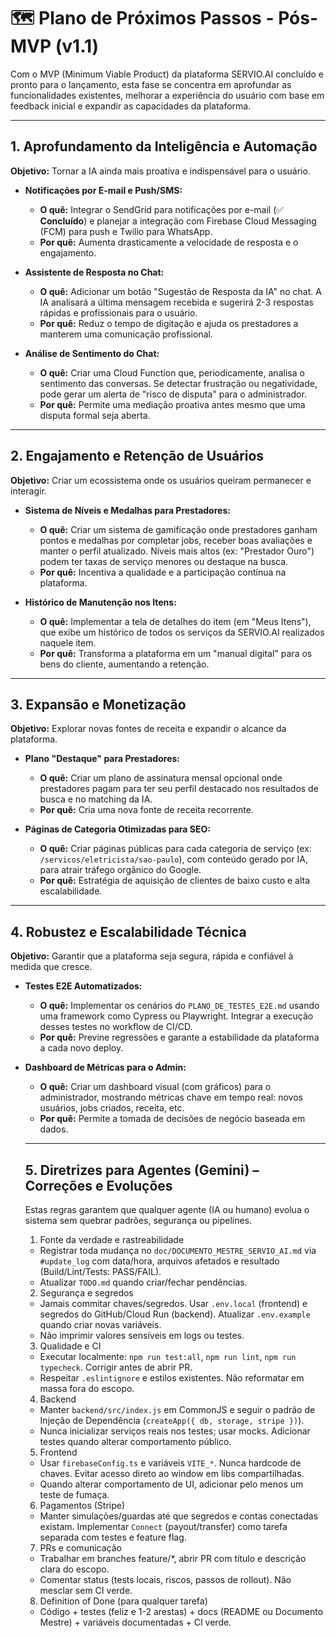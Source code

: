 # 🗺️ Plano de Próximos Passos - Pós-MVP (v1.1)

Com o MVP (Minimum Viable Product) da plataforma SERVIO.AI concluído e pronto para o lançamento, esta fase se concentra em aprofundar as funcionalidades existentes, melhorar a experiência do usuário com base em feedback inicial e expandir as capacidades da plataforma.

---

## 1. Aprofundamento da Inteligência e Automação

**Objetivo:** Tornar a IA ainda mais proativa e indispensável para o usuário.

- **Notificações por E-mail e Push/SMS:**
  - **O quê:** Integrar o SendGrid para notificações por e-mail (✅ **Concluído**) e planejar a integração com Firebase Cloud Messaging (FCM) para push e Twilio para WhatsApp.
  - **Por quê:** Aumenta drasticamente a velocidade de resposta e o engajamento.

- **Assistente de Resposta no Chat:**
  - **O quê:** Adicionar um botão "Sugestão de Resposta da IA" no chat. A IA analisará a última mensagem recebida e sugerirá 2-3 respostas rápidas e profissionais para o usuário.
  - **Por quê:** Reduz o tempo de digitação e ajuda os prestadores a manterem uma comunicação profissional.

- **Análise de Sentimento do Chat:**
  - **O quê:** Criar uma Cloud Function que, periodicamente, analisa o sentimento das conversas. Se detectar frustração ou negatividade, pode gerar um alerta de "risco de disputa" para o administrador.
  - **Por quê:** Permite uma mediação proativa antes mesmo que uma disputa formal seja aberta.

---

## 2. Engajamento e Retenção de Usuários

**Objetivo:** Criar um ecossistema onde os usuários queiram permanecer e interagir.

- **Sistema de Níveis e Medalhas para Prestadores:**
  - **O quê:** Criar um sistema de gamificação onde prestadores ganham pontos e medalhas por completar jobs, receber boas avaliações e manter o perfil atualizado. Níveis mais altos (ex: "Prestador Ouro") podem ter taxas de serviço menores ou destaque na busca.
  - **Por quê:** Incentiva a qualidade e a participação contínua na plataforma.

- **Histórico de Manutenção nos Itens:**
  - **O quê:** Implementar a tela de detalhes do item (em "Meus Itens"), que exibe um histórico de todos os serviços da SERVIO.AI realizados naquele item.
  - **Por quê:** Transforma a plataforma em um "manual digital" para os bens do cliente, aumentando a retenção.

---

## 3. Expansão e Monetização

**Objetivo:** Explorar novas fontes de receita e expandir o alcance da plataforma.

- **Plano "Destaque" para Prestadores:**
  - **O quê:** Criar um plano de assinatura mensal opcional onde prestadores pagam para ter seu perfil destacado nos resultados de busca e no matching da IA.
  - **Por quê:** Cria uma nova fonte de receita recorrente.

- **Páginas de Categoria Otimizadas para SEO:**
  - **O quê:** Criar páginas públicas para cada categoria de serviço (ex: `/servicos/eletricista/sao-paulo`), com conteúdo gerado por IA, para atrair tráfego orgânico do Google.
  - **Por quê:** Estratégia de aquisição de clientes de baixo custo e alta escalabilidade.

---

## 4. Robustez e Escalabilidade Técnica

**Objetivo:** Garantir que a plataforma seja segura, rápida e confiável à medida que cresce.

- **Testes E2E Automatizados:**
  - **O quê:** Implementar os cenários do `PLANO_DE_TESTES_E2E.md` usando uma framework como Cypress ou Playwright. Integrar a execução desses testes no workflow de CI/CD.
  - **Por quê:** Previne regressões e garante a estabilidade da plataforma a cada novo deploy.

- **Dashboard de Métricas para o Admin:**
  - **O quê:** Criar um dashboard visual (com gráficos) para o administrador, mostrando métricas chave em tempo real: novos usuários, jobs criados, receita, etc.
  - **Por quê:** Permite a tomada de decisões de negócio baseada em dados.

  ***

  ## 5. Diretrizes para Agentes (Gemini) – Correções e Evoluções

  Estas regras garantem que qualquer agente (IA ou humano) evolua o sistema sem quebrar padrões, segurança ou pipelines.
  1. Fonte da verdade e rastreabilidade
  - Registrar toda mudança no `doc/DOCUMENTO_MESTRE_SERVIO_AI.md` via `#update_log` com data/hora, arquivos afetados e resultado (Build/Lint/Tests: PASS/FAIL).
  - Atualizar `TODO.md` quando criar/fechar pendências.
  2. Segurança e segredos
  - Jamais commitar chaves/segredos. Usar `.env.local` (frontend) e segredos do GitHub/Cloud Run (backend). Atualizar `.env.example` quando criar novas variáveis.
  - Não imprimir valores sensíveis em logs ou testes.
  3. Qualidade e CI
  - Executar localmente: `npm run test:all`, `npm run lint`, `npm run typecheck`. Corrigir antes de abrir PR.
  - Respeitar `.eslintignore` e estilos existentes. Não reformatar em massa fora do escopo.
  4. Backend
  - Manter `backend/src/index.js` em CommonJS e seguir o padrão de Injeção de Dependência (`createApp({ db, storage, stripe })`).
  - Nunca inicializar serviços reais nos testes; usar mocks. Adicionar testes quando alterar comportamento público.
  5. Frontend
  - Usar `firebaseConfig.ts` e variáveis `VITE_*`. Nunca hardcode de chaves. Evitar acesso direto ao window em libs compartilhadas.
  - Quando alterar comportamento de UI, adicionar pelo menos um teste de fumaça.
  6. Pagamentos (Stripe)
  - Manter simulações/guardas até que segredos e contas conectadas existam. Implementar `Connect` (payout/transfer) como tarefa separada com testes e feature flag.
  7. PRs e comunicação
  - Trabalhar em branches feature/\*, abrir PR com título e descrição clara do escopo.
  - Comentar status (tests locais, riscos, passos de rollout). Não mesclar sem CI verde.
  8. Definition of Done (para qualquer tarefa)
  - Código + testes (feliz e 1-2 arestas) + docs (README ou Documento Mestre) + variáveis documentadas + CI verde.
